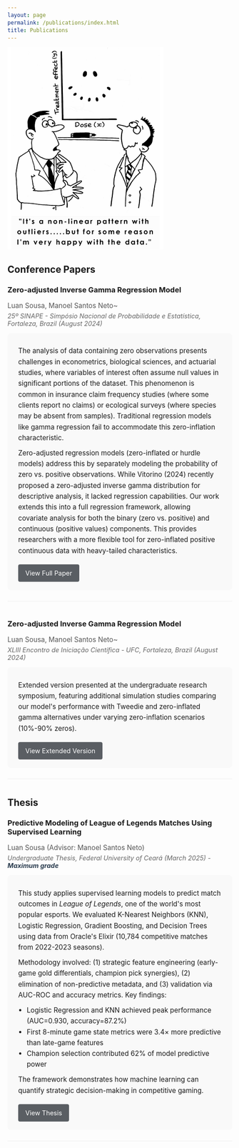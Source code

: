 ```yaml
---
layout: page
permalink: /publications/index.html
title: Publications
---
```


![](/images/Outliers.png)

## Conference Papers

<div class="publication">
  <h3>Zero-adjusted Inverse Gamma Regression Model</h3>
  <div class="authors">Luan Sousa, Manoel Santos Neto~</div>
  <div class="venue">25º SINAPE - Simpósio Nacional de Probabilidade e Estatística, Fortaleza, Brazil (August 2024)</div>
  <div class="summary">
    <p>The analysis of data containing zero observations presents challenges in econometrics, biological sciences, and actuarial studies, where variables of interest often assume null values in significant portions of the dataset. This phenomenon is common in insurance claim frequency studies (where some clients report no claims) or ecological surveys (where species may be absent from samples). Traditional regression models like gamma regression fail to accommodate this zero-inflation characteristic.</p>
    <p>Zero-adjusted regression models (zero-inflated or hurdle models) address this by separately modeling the probability of zero vs. positive observations. While Vitorino (2024) recently proposed a zero-adjusted inverse gamma distribution for descriptive analysis, it lacked regression capabilities. Our work extends this into a full regression framework, allowing covariate analysis for both the binary (zero vs. positive) and continuous (positive values) components. This provides researchers with a more flexible tool for zero-inflated positive continuous data with heavy-tailed characteristics.</p>
    <a href="/mypaper/poster/Artigo_ZAIGA.pdf" class="pdf-button">View Full Paper</a>
  </div>
</div>

<div class="publication">
  <h3>Zero-adjusted Inverse Gamma Regression Model</h3>
  <div class="authors">Luan Sousa, Manoel Santos Neto~</div>
  <div class="venue">XLIII Encontro de Iniciação Científica - UFC, Fortaleza, Brazil (August 2024)</div>
  <div class="summary">
    <p>Extended version presented at the undergraduate research symposium, featuring additional simulation studies comparing our model's performance with Tweedie and zero-inflated gamma alternatives under varying zero-inflation scenarios (10%-90% zeros).</p>
    <a href="/mypaper/poster/Poster_n2.pdf" class="pdf-button">View Extended Version</a>
  </div>
</div>

## Thesis

<div class="publication">
  <h3>Predictive Modeling of League of Legends Matches Using Supervised Learning</h3>
  <div class="authors">Luan Sousa (Advisor: Manoel Santos Neto)</div>
  <div class="venue">Undergraduate Thesis, Federal University of Ceará (March 2025) - <strong>Maximum grade</strong></div>
  <div class="summary">
    <p>This study applies supervised learning models to predict match outcomes in <em>League of Legends</em>, one of the world's most popular esports. We evaluated K-Nearest Neighbors (KNN), Logistic Regression, Gradient Boosting, and Decision Trees using data from Oracle's Elixir (10,784 competitive matches from 2022-2023 seasons).</p>
    <p>Methodology involved: (1) strategic feature engineering (early-game gold differentials, champion pick synergies), (2) elimination of non-predictive metadata, and (3) validation via AUC-ROC and accuracy metrics. Key findings:</p>
    <ul>
      <li>Logistic Regression and KNN achieved peak performance (AUC=0.930, accuracy=87.2%)</li>
      <li>First 8-minute game state metrics were 3.4× more predictive than late-game features</li>
      <li>Champion selection contributed 62% of model predictive power</li>
    </ul>
    <p>The framework demonstrates how machine learning can quantify strategic decision-making in competitive gaming.</p>
    <a href="/mypaper/thesis/LuanSousa_Thesis.pdf" class="pdf-button">View Thesis</a>
  </div>
</div>

<style>
  .publication {
    margin-bottom: 2.5rem;
    padding-bottom: 1.5rem;
    border-bottom: 1px solid #eee;
  }
  .authors {
    color: #555;
    font-size: 0.95rem;
    margin: 0.3rem 0;
  }
  .venue {
    color: #666;
    font-size: 0.9rem;
    font-style: italic;
    margin-bottom: 0.8rem;
  }
  .summary {
    background: #f9f9f9;
    padding: 1.2rem 1.5rem;
    border-radius: 8px;
    font-size: 0.95rem;
    line-height: 1.6;
  }
  .summary p, .summary ul {
    margin: 0.6rem 0;
  }
  .summary ul {
    padding-left: 1.2rem;
  }
  strong {
    color: #2c3e50;
  }
  .pdf-button {
    display: inline-block;
    background: #5a5e63;
    color: white;
    padding: 0.5rem 1rem;
    border-radius: 4px;
    font-size: 0.9rem;
    margin-top: 0.5rem;
    text-decoration: none;
    transition: background 0.2s ease;
  }
  .pdf-button:hover {
    background: #2c3e50;
  }
</style>
